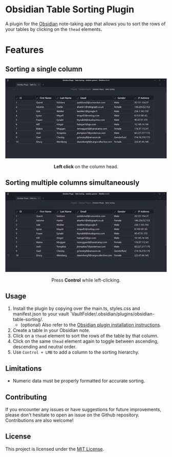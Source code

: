 # Obsidian Table Sorting Plugin

A plugin for the [Obsidian](https://obsidian.md) note-taking app that allows you to sort the rows of your tables by clicking on the `thead` elements.

# Features

## Sorting a single column
<div align="center">
	<img src="attachments/preview-single-column.gif" />
	<p><strong>Left click</strong> on the column head.</p>
</div>


## Sorting multiple columns simultaneously
<div align="center">
	<img src="attachments/preview-multi-column.gif" />
	<p>Press <strong>Control</strong> while left-clicking.</p>
</div>

## Usage
1.  Install the plugin by copying over the main.ts, styles.css and manifest.json to your vault `VaultFolder/.obsidian/plugins/obsidian-table-sorting/.
	- (optional) Also refer to the [Obsidian plugin installation instructions](https://help.obsidian.md/Extending+Obsidian/Community+plugins).
2.  Create a table in your Obsidian note.
3.  Click on a `thead` element to sort the rows of the table by that column.
4.  Click on the same `thead` element again to toggle between ascending, descending and neutral order.
5.  Use `Control + LMB` to add a column to the sorting hierarchy. 

## Limitations

- Numeric data must be properly formatted for accurate sorting.

## Contributing

If you encounter any issues or have suggestions for future improvements, please don't hesitate to open an issue on the Github repository. Contributions are also welcome!

## License

This project is licensed under the [MIT License](LICENSE).

